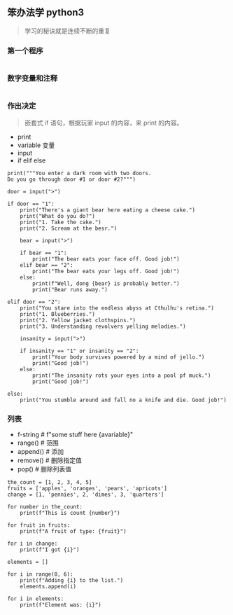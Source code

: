## 笨办法学 python3

> 学习的秘诀就是连续不断的重复

### 第一个程序
~~~
~~~
### 数字变量和注释
~~~
~~~
### 作出决定
> 嵌套式 if 语句，根据玩家 input 的内容，来 print 的内容。

- print
- variable 变量
- input
- if elif else

~~~
print("""You enter a dark room with two doors.
Do you go through door #1 or door #2?""")

door = input(">")

if door == "1":
    print("There's a giant bear here eating a cheese cake.")
    print("What do you do?")
    print("1. Take the cake.")
    print("2. Scream at the besr.")

    bear = input(">")

    if bear == "1":
        print("The bear eats your face off. Good job!")
    elif bear == "2":
        print("The bear eats your legs off. Good job!")
    else:
        print(f"Well, dong {bear} is probably better.")
        print("Bear runs away.")

elif door == "2":
    print("You stare into the endless abyss at Cthulhu's retina.")
    print("1. Blueberries.")
    print("2. Yellow jacket clothspins.")
    print("3. Understanding revolvers yelling melodies.")

    insanity = input(">")

    if insanity == "1" or insanity == "2":
        print("Your body survives powered by a mind of jello.")
        print("Good job!")
    else:
        print("The insanity rots your eyes into a pool pf muck.")
        print("Good job!")

else:
    print("You stumble around and fall no a knife and die. Good job!")        
~~~
### 列表
- f-string # f"some stuff here {avariable}"
- range()  # 范围
- append() # 添加
- remove() # 删除指定值
- pop()    # 删除列表值
~~~
the_count = [1, 2, 3, 4, 5]
fruits = ['apples', 'oranges', 'pears', 'apricots']
change = [1, 'pennies', 2, 'dimes', 3, 'quarters']

for number in the_count:
    print(f"This is count {number}")

for fruit in fruits:
    print(f"A fruit of type: {fruit}")

for i in change:
    print(f"I got {i}")

elements = []

for i in range(0, 6):
    print(f"Adding {i} to the list.")
    elements.append(i)

for i in elements:
    print(f"Element was: {i}")
~~~
